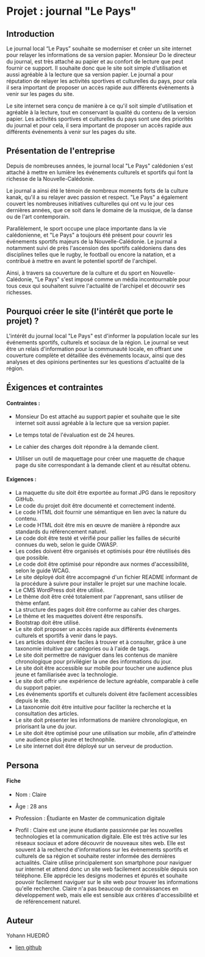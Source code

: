 
# Projet : journal "Le Pays"

## Introduction

Le journal local “Le Pays” souhaite se moderniser et créer un site internet pour relayer les informations de sa version papier. Monsieur Do le directeur du journal, est très attaché au papier et au confort de lecture que peut fournir ce support. Il souhaite donc que le site soit simple d’utilisation et aussi agréable à la lecture que sa version papier. Le journal a pour réputation de relayer les activités sportives et culturelles du pays, pour cela il sera important de proposer un accès rapide aux différents évènements à venir sur les pages du site.

Le site internet sera conçu de manière à ce qu'il soit simple d'utilisation et agréable à la lecture, tout en conservant la qualité du contenu de la version papier. Les activités sportives et culturelles du pays sont une des priorités du journal et pour cela, il sera important de proposer un accès rapide aux différents événements à venir sur les pages du site.

## Présentation de l'entreprise

Depuis de nombreuses années, le journal local "Le Pays" calédonien s'est attaché à mettre en lumière les événements culturels et sportifs qui font la richesse de la Nouvelle-Calédonie.

Le journal a ainsi été le témoin de nombreux moments forts de la culture kanak, qu'il a su relayer avec passion et respect. "Le Pays" a également couvert les nombreuses initiatives culturelles qui ont vu le jour ces dernières années, que ce soit dans le domaine de la musique, de la danse ou de l'art contemporain.

Parallèlement, le sport occupe une place importante dans la vie calédonienne, et "Le Pays" a toujours été présent pour couvrir les événements sportifs majeurs de la Nouvelle-Calédonie. Le journal a notamment suivi de près l'ascension des sportifs calédoniens dans des disciplines telles que le rugby, le football ou encore la natation, et a contribué à mettre en avant le potentiel sportif de l'archipel.

Ainsi, à travers sa couverture de la culture et du sport en Nouvelle-Calédonie, "Le Pays" s'est imposé comme un média incontournable pour tous ceux qui souhaitent suivre l'actualité de l'archipel et découvrir ses richesses.


## Pourquoi créer le site (l'intérêt que porte le projet) ?

L'intérêt du journal local "Le Pays" est d'informer la population locale sur les événements sportifs, culturels et sociaux de la région. Le journal se veut être un relais d'information pour la communauté locale, en offrant une couverture complète et détaillée des événements locaux, ainsi que des analyses et des opinions pertinentes sur les questions d'actualité de la région.

## Éxigences et contraintes

#### Contraintes :

- Monsieur Do est attaché au support papier et souhaite que le site internet soit aussi agréable à la lecture que sa version papier.

- Le temps total de l'évaluation est de 24 heures.
- Le cahier des charges doit répondre à la demande client.
- Utiliser un outil de maquettage pour créer une maquette de chaque page du site correspondant à la demande client et au résultat obtenu.


#### Exigences :
- La maquette du site doit être exportée au format JPG dans le repository GitHub.
- Le code du projet doit être documenté et correctement indenté.
- Le code HTML doit fournir une sémantique en lien avec la nature du contenu.
- Le code HTML doit être mis en œuvre de manière à répondre aux standards du référencement naturel.
- Le code doit être testé et vérifié pour pallier les failles de sécurité connues du web, selon le guide OWASP.
- Les codes doivent être organisés et optimisés pour être réutilisés dès que possible.
- Le code doit être optimisé pour répondre aux normes d'accessibilité, selon le guide WCAG.
- Le site déployé doit être accompagné d'un fichier README informant de la procédure à suivre pour installer le projet sur une machine locale.
- Le CMS WordPress doit être utilisé.
- Le thème doit être créé totalement par l'apprenant, sans utiliser de thème enfant.
- La structure des pages doit être conforme au cahier des charges.
- Le thème et les maquettes doivent être responsifs.
- Bootstrap doit être utilisé.
- Le site doit proposer un accès rapide aux différents événements culturels et sportifs à venir dans le pays.
- Les articles doivent être faciles à trouver et à consulter, grâce à une taxonomie intuitive par catégories ou à l'aide de tags.
- Le site doit permettre de naviguer dans les contenus de manière chronologique pour privilégier la une des informations du jour.
- Le site doit être accessible sur mobile pour toucher une audience plus jeune et familiarisée avec la technologie.
- Le site doit offrir une expérience de lecture agréable, comparable à celle du support papier.
- Les événements sportifs et culturels doivent être facilement accessibles depuis le site.
- La taxonomie doit être intuitive pour faciliter la recherche et la consultation des articles.
- Le site doit présenter les informations de manière chronologique, en priorisant la une du jour.
- Le site doit être optimisé pour une utilisation sur mobile, afin d'atteindre une audience plus jeune et technophile.
- Le site internet doit être déployé sur un serveur de production.

## Persona

#### Fiche

- Nom : Claire
- Âge : 28 ans
- Profession : Étudiante en Master de communication digitale

- Profil : Claire est une jeune étudiante passionnée par les nouvelles technologies et la communication digitale. Elle est très active sur les réseaux sociaux et adore découvrir de nouveaux sites web. Elle est souvent à la recherche d'informations sur les évènements sportifs et culturels de sa région et souhaite rester informée des dernières actualités. Claire utilise principalement son smartphone pour naviguer sur internet et attend donc un site web facilement accessible depuis son téléphone. Elle apprécie les designs modernes et épurés et souhaite pouvoir facilement naviguer sur le site web pour trouver les informations qu'elle recherche. Claire n'a pas beaucoup de connaissances en développement web, mais elle est sensible aux critères d'accessibilité et de référencement naturel.





## Auteur
Yohann HUEDRÖ

- [lien github ](https://github.com/yohann-devweb3)



